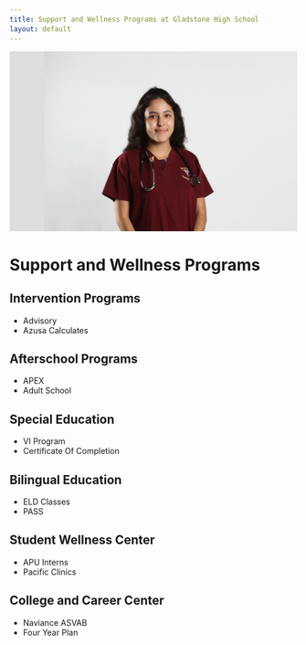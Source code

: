 ```yaml
---
title: Support and Wellness Programs at Gladstone High School
layout: default
---
```


<img src="/images/students/img_2937-edited.jpg" alt="" />

# Support and Wellness Programs

## Intervention Programs
* Advisory
* Azusa Calculates

## Afterschool Programs
* APEX
* Adult School

## Special Education
* VI Program
* Certificate Of Completion

## Bilingual Education
* ELD Classes
* PASS

## Student Wellness Center
* APU Interns
* Pacific Clinics

## College and Career Center
* Naviance ASVAB
* Four Year Plan
